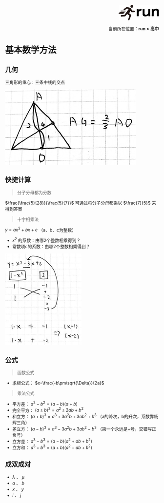 <div align="right"><img src="./assets/run.png"></div>
<p align="right">当前所在位置：<strong>run > 高中</strong></p>

# 基本数学方法

## 几何

三角形的重心：三条中线的交点

![i](./assets/14.jpg)

## 快捷计算

> 分子分母都为分数

$\frac{\frac{5}{28}}{\frac{5}{7}}$ 可通过将分子分母都乘以 $\frac{7}{5}$ 来得到答案

> 十字相乘法

$y=ax^2+bx+c$ （a、b、c为整数）

* $x^2$ 的系数：由哪2个整数相乘得到？
* 常数项c的系数：由哪2个整数相乘得到？

![](./assets/1.jpg)

## 公式

> 函数公式

* 求根公式： $x=\frac{-b\pm\sqrt{\Delta}}{2a}$

> 乘法公式

* 平方差： $a^2-b^2=(a-b)(a+b)$
* 完全平方： $(a\pm b)^2=a^2\pm 2ab + b^2$
* 和立方： $(a+b)^3=a^3+3a^2b+3ab^2+b^3$ （a的降次，b的升次，系数靠杨辉三角）
* 差立方： $(a-b)^3=a^3-3a^2b+3ab^2-b^3$ （第一个永远是+号，交错写正负号）
* 立方差： $a^3-b^3=(a-b)(a^2+ab+b^2)$
* 立方和： $a^3+b^3=(a+b)(a^2-ab+b^2)$

## 成双成对

* $\lambda$ 、 $\mu$
* $a$ 、 $b$
* $x$ 、 $y$
* $i$ 、 $j$